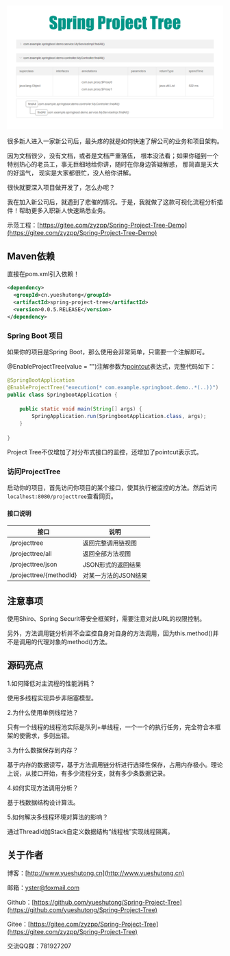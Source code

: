 ![](./picture/220619.png)

很多新人进入一家新公司后，最头疼的就是如何快速了解公司的业务和项目架构。

因为文档很少，没有文档，或者是文档严重落伍， 根本没法看；如果你碰到一个特别热心的老员工，事无巨细地给你讲，随时在你身边答疑解惑， 那简直是天大的好运气， 现实是大家都很忙，没人给你讲解。

很快就要深入项目做开发了，怎么办呢？

我在加入新公司后，就遇到了悲催的情况。于是，我就做了这款可视化流程分析插件！帮助更多入职新人快速熟悉业务。

示范工程：[https://gitee.com/zyzpp/Spring-Project-Tree-Demo](https://gitee.com/zyzpp/Spring-Project-Tree-Demo)

## Maven依赖

直接在pom.xml引入依赖！

```xml
<dependency>
  <groupId>cn.yueshutong</groupId>
  <artifactId>spring-project-tree</artifactId>
  <version>0.0.5.RELEASE</version>
</dependency>
```

### Spring Boot 项目

如果你的项目是Spring Boot，那么使用会非常简单，只需要一个注解即可。

@EnableProjectTree(value = "")注解参数为[pointcut](https://www.baidu.com/baidu?isource=infinity&iname=baidu&itype=web&tn=98012088_9_dg&ch=7&ie=utf-8&wd=%40pointcut%20%E8%A1%A8%E8%BE%BE%E5%BC%8F)表达式，完整代码如下：

```java
@SpringBootApplication
@EnableProjectTree("execution(* com.example.springboot.demo..*(..))")
public class SpringbootApplication {

    public static void main(String[] args) {
        SpringApplication.run(SpringbootApplication.class, args);
    }

}
```

Project Tree不仅增加了对分布式接口的监控，还增加了pointcut表示式。

### 访问ProjectTree

启动你的项目，首先访问你项目的某个接口，使其执行被监控的方法。然后访问`localhost:8080/projecttree`查看网页。

#### 接口说明

| 接口                         | 说明                 |
| ---------------------------- | -------------------- |
| /projecttree                 | 返回完整调用链视图     |
| /projecttree/all             | 返回全部方法视图     |
| /projecttree/json            | JSON形式的返回结果   |
| /projecttree/{methodId}      | 对某一方法的JSON结果 |

## 注意事项

使用Shiro、Spring Securit等安全框架时，需要注意对此URL的权限控制。

另外，方法调用链分析并不会监控自身对自身的方法调用，因为this.method()并不是调用的代理对象的method()方法。


## 源码亮点

1.如何降低对主流程的性能消耗？

使用多线程实现异步非阻塞模型。

2.为什么使用单例线程池？

只有一个线程的线程池实际是队列+单线程，一个一个的执行任务，完全符合本框架的使需求，多则出错。

3.为什么数据保存到内存？

基于内存的数据读写，基于方法调用链分析进行选择性保存，占用内存极小。理论上说，从接口开始，有多少流程分支，就有多少条数据记录。

4.如何实现方法调用分析？

基于栈数据结构设计算法。

5.如何解决多线程环境对算法的影响？

通过ThreadId加Stack自定义数据结构“线程栈”实现线程隔离。

## 关于作者

博客：[http://www.yueshutong.cn](http://www.yueshutong.cn)

邮箱：yster@foxmail.com

Github：[https://github.com/yueshutong/Spring-Project-Tree](https://github.com/yueshutong/Spring-Project-Tree)

Gitee：[https://gitee.com/zyzpp/Spring-Project-Tree](https://gitee.com/zyzpp/Spring-Project-Tree)

交流QQ群：781927207

